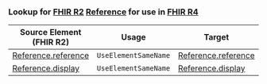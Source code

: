 ### Lookup for [FHIR R2](https://hl7.org/fhir/DSTU2/) [Reference](https://hl7.org/fhir/DSTU2/Reference.html) for use in [FHIR R4](https://hl7.org/fhir/R4/)

| Source Element (FHIR R2) | Usage | Target |
| -------------- | ----- | ------ |
| [Reference.reference](https://hl7.org/fhir/DSTU2/Reference.html#resource) | `UseElementSameName` | [Reference.reference](https://hl7.org/fhir/R4/Reference.html#resource) |
| [Reference.display](https://hl7.org/fhir/DSTU2/Reference.html#resource) | `UseElementSameName` | [Reference.display](https://hl7.org/fhir/R4/Reference.html#resource) |
